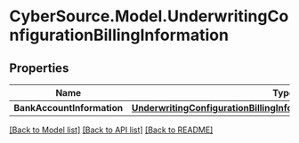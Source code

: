 # CyberSource.Model.UnderwritingConfigurationBillingInformation
## Properties

Name | Type | Description | Notes
------------ | ------------- | ------------- | -------------
**BankAccountInformation** | [**UnderwritingConfigurationBillingInformationBankAccountInformation**](UnderwritingConfigurationBillingInformationBankAccountInformation.md) |  | [optional] 

[[Back to Model list]](../README.md#documentation-for-models) [[Back to API list]](../README.md#documentation-for-api-endpoints) [[Back to README]](../README.md)


